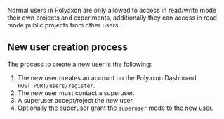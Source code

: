 Normal users in Polyaxon are only allowed to access in read/write mode their own projects and experiments,
additionally they can access in read mode public projects from other users.


## New user creation process

The process to create a new user is the following:

 1. The new user creates an account on the Polyaxon Dashboard `HOST:PORT/users/register`.
 2. The new user must contact a superuser.
 3. A superuser accept/reject the new user.
 4. Optionally the superuser grant the `superuser` mode to the new user.
